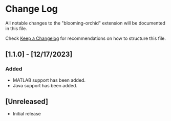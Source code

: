 # Change Log

All notable changes to the "blooming-orchid" extension will be documented in this file.

Check [Keep a Changelog](http://keepachangelog.com/) for recommendations on how to structure this file.

## [1.1.0] - [12/17/2023]

### Added

- MATLAB support has been added.
- Java support has been added.

## [Unreleased]

- Initial release
